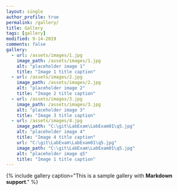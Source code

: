 ```yaml
---
layout: single
author_profile: true
permalink: /gallery/
title: Gallery
tags: [gallery]
modified: 9-14-2019
comments: false
gallery:
  - url: /assets/images/1.jpg
    image_path: /assets/images/1.jpg
    alt: "placeholder image 1"
    title: "Image 1 title caption"
  - url: /assets/images/2.jpg
    image_path: /assets/images/2.jpg
    alt: "placeholder image 2"
    title: "Image 2 title caption"
  - url: /assets/images/3.jpg
    image_path: /assets/images/3.jpg
    alt: "placeholder image 3"
    title: "Image 3 title caption"  
  - url: /assets/images/4.jpg
    image_path: "C:\git\LabExam\LabExam01\q5.jpg"
    alt: "placeholder image 4"
    title: "Image 4 title caption"
    url: "C:\git\LabExam\LabExam01\q5.jpg"
    image_path: "C:\git\LabExam\LabExam01\q5.jpg"
    alt: "placeholder image q5"
    title: "Image 1 title caption"  
---
```


{% include gallery caption="This is a sample gallery with **Markdown support**." %}

